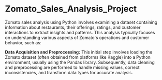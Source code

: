 # Zomato_Sales_Analysis_Project
Zomato sales analysis using Python involves examining a dataset containing information about restaurants, their offerings, ratings, and customer interactions to extract insights and patterns. This analysis typically focuses on understanding various aspects of Zomato's operations and customer behavior, such as:

**Data Acquisition and Preprocessing:**
This initial step involves loading the Zomato dataset (often obtained from platforms like Kaggle) into a Python environment, usually using the Pandas library. Subsequently, data cleaning and preprocessing are performed to handle missing values, correct inconsistencies, and transform data types for accurate analysis.
